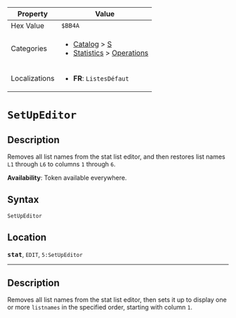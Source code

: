 | Property      | Value |
|---------------|-------|
| Hex Value     | `$BB4A`|
| Categories    | <ul><li>[Catalog](<../categories/Catalog.md>) > [S](<../categories/Catalog.md#S>)</li><li>[Statistics](<../categories/Statistics.md>) > [Operations](<../categories/Statistics.md#Operations>)</li></ul> |
| Localizations | <ul><li><b>FR</b>: `ListesDéfaut `</li></ul> |

# `SetUpEditor `

## Description
Removes all list names from the stat list editor, and then restores list names `L1` through `L6` to columns `1` through `6`.


<b>Availability</b>: Token available everywhere.

## Syntax
`SetUpEditor`

## Location
<tt><kbd><b>stat</b></kbd></tt>, `EDIT`, `5:SetUpEditor`
<hr>

## Description
Removes all list names from the stat list editor, then sets it up to display one or more `listnames` in the specified order, starting with column `1`.


<b>Availability</b>: Token available everywhere.

## Syntax
`SetUpEditor listname1[,listname2,...,listname20]`

## Arguments
<table>
<tr><th>Name</th><th>Type</th><th>Optional</th></tr>

<tr><td><b>listname1</b></td><td>listName</td><td></td></tr>

<tr><td>listname2</td><td>listName</td><td>Yes</td></tr>

<tr><td>...</td><td></td><td>Yes</td></tr>

<tr><td>listname20</td><td>listName</td><td>Yes</td></tr>

</table>

## Location
<tt><kbd><b>stat</b></kbd></tt>, `EDIT`, `5:SetUpEditor`
<hr>

The SetUpEditor command is meant as an auxiliary for the List Editor (which can be accessed by pressing STAT ENTER (Edit…)). The list editor provides a convenient interface for looking at the elements in lists, or editing those elements (especially when the elements of two lists are connected to each other, such as a list for X-coordinates and one for Y-coordinates, since they will be shown in the same row).

The SetUpEditor command sets which lists are shown in this list editor. By default, it selects the lists L1, L2, L3, L4, L5, and L6. To do this, just use the command with no arguments:

```ti-basic
:SetUpEditor
```

However, you can use it to select any lists that you have defined, or even lists that you haven't defined yet. To do this, simply put the lists you want as arguments to the command. For example, if you want to edit the lists FOO and BAR, do:

```ti-basic
:SetUpEditor FOO,BAR
```

The List Editor doesn't do anything when you are running a program, so it may seem as though SetUpEditor is nearly useless in programs. This is not the case, however, because of SetUpEditor's powerful side effect: if the lists it is given as arguments are archived, it will unarchive them. If they don't exist, it will create them with size 0.

## Advanced Uses

Due to this side effect, SetUpEditor can be used for lists with external data such as [saved](/saving) games or [high scores](/highscores). When the user first runs the program, the assumption is you don't know anything about the state of those lists: they may be archived, or they may not even exist. You can deal with both of those individually: storing to the dimension will create the list if it didn't exist, and the [UnArchive](/unarchive) command will move the list to RAM if it wasn't there.

However, if you're wrong about the list, both of these commands will cause an error. If the list exists but is archived, storing to its dimension will cause an [ERR:ARCHIVE](/errors#archive) error. If the list doesn't exist, unarchiving it will cause an [ERR:UNDEFINED](/errors#undefined) error. Sounds like a vicious circle.

The SetUpEditor command allows you to deal with both of these problems at once. Say the program saves its data in LSAVE. Use the SetUpEditor command on it, and from then on you know that the list exists AND that it is unarchived.

```ti-basic
:SetUpEditor SAVE
```

At the end of the program, you should [clean up](/cleanup) after yourself, though. You don't want the user to see the list SAVE in the editor (he might be tempted to edit it and give himself a huge high score, for one thing). So you should use the SetUpEditor command again, this time without arguments, to reset the editor to its default state.

For more information about using SetUpEditor in the context of saving data, see the page on [saving](/saving).

## Similar Commands

*   [dim(](/dim)
*   [ClrList](/clrlist)
*   [UnArchive](/unarchive)

## See Also

*   [Saving Data](/saving)
*   [Highscores](/highscores)
*   [Program Cleanup](/cleanup)

## History
| Calculator | OS Version | Description |
|------------|------------|-------------|
| <b>TI-83</b> | 0.01013 | Added |


